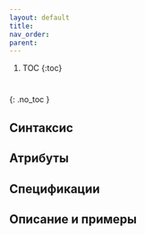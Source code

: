 ```yaml
---
layout: default
title:
nav_order:
parent:
---
```


<!-- prettier-ignore-start -->
1. TOC
{:toc}

#
{: .no_toc }
<!-- prettier-ignore-end -->

## Синтаксис

## Атрибуты

## Спецификации

## Описание и примеры

